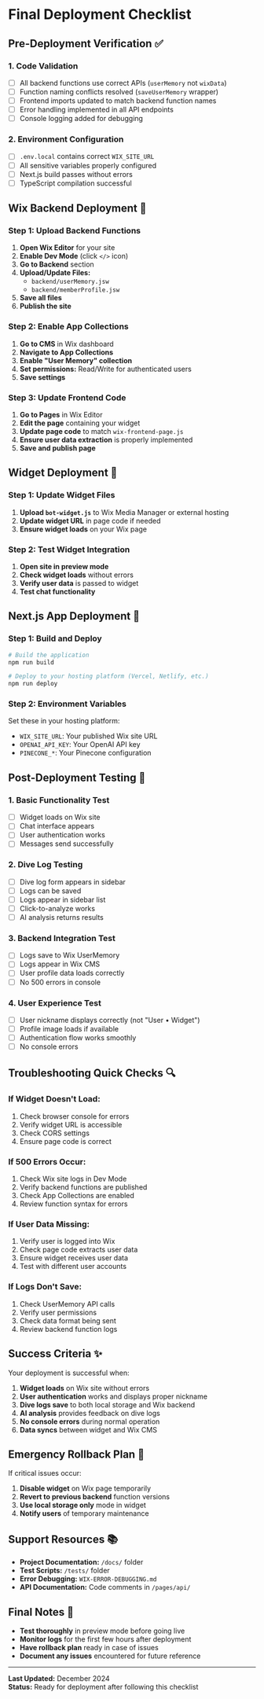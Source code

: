 # Final Deployment Checklist

## Pre-Deployment Verification ✅

### 1. Code Validation

- [ ] All backend functions use correct APIs (`userMemory` not `wixData`)
- [ ] Function naming conflicts resolved (`saveUserMemory` wrapper)
- [ ] Frontend imports updated to match backend function names
- [ ] Error handling implemented in all API endpoints
- [ ] Console logging added for debugging

### 2. Environment Configuration

- [ ] `.env.local` contains correct `WIX_SITE_URL`
- [ ] All sensitive variables properly configured
- [ ] Next.js build passes without errors
- [ ] TypeScript compilation successful

## Wix Backend Deployment 🚀

### Step 1: Upload Backend Functions

1. **Open Wix Editor** for your site
2. **Enable Dev Mode** (click `</>` icon)
3. **Go to Backend** section
4. **Upload/Update Files:**
   - `backend/userMemory.jsw`
   - `backend/memberProfile.jsw`
5. **Save all files**
6. **Publish the site**

### Step 2: Enable App Collections

1. **Go to CMS** in Wix dashboard
2. **Navigate to App Collections**
3. **Enable "User Memory" collection**
4. **Set permissions:** Read/Write for authenticated users
5. **Save settings**

### Step 3: Update Frontend Code

1. **Go to Pages** in Wix Editor
2. **Edit the page** containing your widget
3. **Update page code** to match `wix-frontend-page.js`
4. **Ensure user data extraction** is properly implemented
5. **Save and publish page**

## Widget Deployment 📱

### Step 1: Update Widget Files

1. **Upload `bot-widget.js`** to Wix Media Manager or external hosting
2. **Update widget URL** in page code if needed
3. **Ensure widget loads** on your Wix page

### Step 2: Test Widget Integration

1. **Open site in preview mode**
2. **Check widget loads** without errors
3. **Verify user data** is passed to widget
4. **Test chat functionality**

## Next.js App Deployment 🔧

### Step 1: Build and Deploy

```bash
# Build the application
npm run build

# Deploy to your hosting platform (Vercel, Netlify, etc.)
npm run deploy
```

### Step 2: Environment Variables

Set these in your hosting platform:

- `WIX_SITE_URL`: Your published Wix site URL
- `OPENAI_API_KEY`: Your OpenAI API key
- `PINECONE_*`: Your Pinecone configuration

## Post-Deployment Testing 🧪

### 1. Basic Functionality Test

- [ ] Widget loads on Wix site
- [ ] Chat interface appears
- [ ] User authentication works
- [ ] Messages send successfully

### 2. Dive Log Testing

- [ ] Dive log form appears in sidebar
- [ ] Logs can be saved
- [ ] Logs appear in sidebar list
- [ ] Click-to-analyze works
- [ ] AI analysis returns results

### 3. Backend Integration Test

- [ ] Logs save to Wix UserMemory
- [ ] Logs appear in Wix CMS
- [ ] User profile data loads correctly
- [ ] No 500 errors in console

### 4. User Experience Test

- [ ] User nickname displays correctly (not "User • Widget")
- [ ] Profile image loads if available
- [ ] Authentication flow works smoothly
- [ ] No console errors

## Troubleshooting Quick Checks 🔍

### If Widget Doesn't Load:

1. Check browser console for errors
2. Verify widget URL is accessible
3. Check CORS settings
4. Ensure page code is correct

### If 500 Errors Occur:

1. Check Wix site logs in Dev Mode
2. Verify backend functions are published
3. Check App Collections are enabled
4. Review function syntax for errors

### If User Data Missing:

1. Verify user is logged into Wix
2. Check page code extracts user data
3. Ensure widget receives user data
4. Test with different user accounts

### If Logs Don't Save:

1. Check UserMemory API calls
2. Verify user permissions
3. Check data format being sent
4. Review backend function logs

## Success Criteria ✨

Your deployment is successful when:

1. **Widget loads** on Wix site without errors
2. **User authentication** works and displays proper nickname
3. **Dive logs save** to both local storage and Wix backend
4. **AI analysis** provides feedback on dive logs
5. **No console errors** during normal operation
6. **Data syncs** between widget and Wix CMS

## Emergency Rollback Plan 🚨

If critical issues occur:

1. **Disable widget** on Wix page temporarily
2. **Revert to previous backend** function versions
3. **Use local storage only** mode in widget
4. **Notify users** of temporary maintenance

## Support Resources 📚

- **Project Documentation:** `/docs/` folder
- **Test Scripts:** `/tests/` folder
- **Error Debugging:** `WIX-ERROR-DEBUGGING.md`
- **API Documentation:** Code comments in `/pages/api/`

## Final Notes 📝

- **Test thoroughly** in preview mode before going live
- **Monitor logs** for the first few hours after deployment
- **Have rollback plan** ready in case of issues
- **Document any issues** encountered for future reference

---

**Last Updated:** December 2024  
**Status:** Ready for deployment after following this checklist
